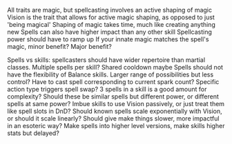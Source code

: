 All traits are magic, but spellcasting involves an active shaping of magic
Vision is the trait that allows for active magic shaping, as opposed to just 'being magical'
Shaping of magic takes time, much like creating anything new
Spells can also have higher impact than any other skill
Spellcasting power should have to ramp up
If your innate magic matches the spell's magic, minor benefit? Major benefit?

Spells vs skills: spellcasters should have wider repertoire than martial classes. Multiple spells per skill? Shared cooldown maybe
Spells should not have the flexibility of Balance skills. Larger range of possibilities but less control? Have to cast spell corresponding to current spark count? Specific action type triggers spell swap?
3 spells in a skill is a good amount for complexity? Should these be similar spells but different power, or different spells at same power?
Imbue skills to use Vision passively, or just treat them like spell slots in DnD? Should known spells scale exponentially with Vision, or should it scale linearly?
Should give make things slower, more impactful in an esoteric way? Make spells into higher level versions, make skills higher stats but delayed?